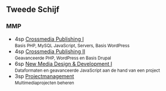 Tweede Schijf
-------------
### MMP
 
 - 4sp [Crossmedia Publishing I](https://bamaflexweb.arteveldehs.be/BMFUIDetailxOLOD.aspx?a=47498&b=5&c=1)  
   <small>Basis PHP, MySQL JavaScript, Servers, Basis WordPress</small>
 - 4sp [Crossmedia Publishing II](https://bamaflexweb.arteveldehs.be/BMFUIDetailxOLOD.aspx?a=47499&b=5&c=1)  
   <small>Geavanceerde PHP, WordPress en Basis Drupal</small>
 - 6sp [New Media Design & Development I](https://bamaflexweb.arteveldehs.be/BMFUIDetailxOLOD.aspx?a=47532&b=5&c=1)  
   <small>Dataformaten en geavanceerde JavaScript aan de hand van een project</small>
 - 3sp [Projectmanagement](https://bamaflexweb.arteveldehs.be/BMFUIDetailxOLOD.aspx?a=47454&b=5&c=1)  
   <small>Multimediaprojecten beheren</small>
